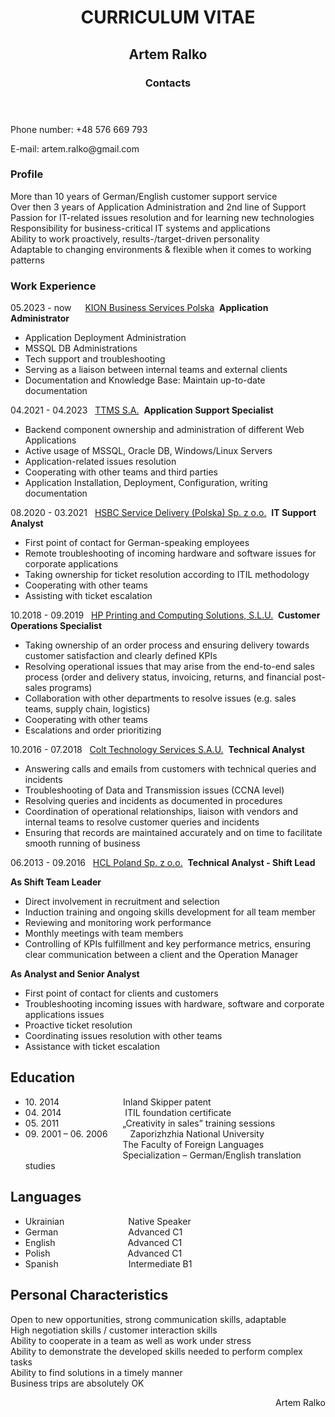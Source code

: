 <body>
        <h1 align="center">CURRICULUM VITAE</h1>
    <div class="container">
        <section class="bio">
            <h2 align="center">Artem Ralko</h2>
        <header>
        <h3>Contacts</h3>
    </header>
             <p>Phone number:	+48 576 669 793</p>
             <p>E-mail:		artem.ralko@gmail.com</p>
      <h3>Profile</h3>
            <p>More than 10 years of German/English customer support service <br>
            Over then 3 years of Application Administration and 2nd line of Support <br>
            Passion for IT-related issues resolution and for learning new technologies <br>
            Responsibility for business-critical IT systems and applications <br>
            Ability to work proactively, results-/target-driven personality <br>
            Adaptable to changing environments & flexible when it comes to working patterns <br> </p>
        <h3>Work Experience</h3>
<p>05.2023 - now &emsp; <a href="https://www.kiongroup.com/en/Landing-Pages/KION-Business-Services-Polska/">KION Business Services Polska</a>&nbsp;
    <b>Application Administrator</b>
                <ul>
                <li>Application Deployment Administration</li>
                <li>MSSQL DB Administrations</li>
                <li>Tech support and troubleshooting</li>
                <li>Serving as a liaison between internal teams and external clients</li>
                <li>Documentation and Knowledge Base: Maintain up-to-date documentation</li>
            </ul>
<p>04.2021 - 04.2023 &nbsp; <a href="https://www.kiongroup.com/en/Landing-Pages/KION-Business-Services-Polska/">TTMS S.A.</a>&nbsp;
    <b>Application Support Specialist</b>
                <ul>
                <li>Backend component ownership and administration of different Web Applications</li>
                <li>Active usage of MSSQL, Oracle DB, Windows/Linux Servers</li>
                <li>Application-related issues resolution</li>
                <li>Cooperating with other teams and third parties</li>
                <li>Application Installation, Deployment, Configuration, writing documentation</li>
            </ul>  
<p>08.2020 - 03.2021 &nbsp; <a href="https://www.about.hsbc.pl/pl-pl/hsbc-in-poland/hsbc-service-delivery">HSBC Service Delivery (Polska) Sp. z o.o.</a>&nbsp;
    <b>IT Support Analyst</b>
                <ul>
                <li>First point of contact for German-speaking employees</li>
                <li>Remote troubleshooting of incoming hardware and software issues for corporate applications</li>
                <li>Taking ownership for ticket resolution according to ITIL methodology</li>
                <li>Cooperating with other teams</li>
                <li>Assisting with ticket escalation</li>
            </ul>
<p>10.2018 - 09.2019 &nbsp; <a href="https://www.about.hsbc.pl/pl-pl/hsbc-in-poland/hsbc-service-delivery">HP Printing and Computing Solutions, S.L.U.</a>&nbsp;
    <b>Customer Operations Specialist</b>
                <ul>
                <li>Taking ownership of an order process and ensuring delivery towards customer satisfaction and clearly defined KPIs</li>
                <li>Resolving operational issues that may arise from the end-to-end sales process (order and delivery status, invoicing, returns, and financial post-sales programs)</li>
                <li>Collaboration with other departments to resolve issues (e.g. sales teams, supply chain, logistics)</li>
                <li>Cooperating with other teams</li>
                <li>Escalations and order prioritizing</li>
            </ul>
<p>10.2016 - 07.2018 &nbsp; <a href="https://www.colt.net/">Colt Technology Services S.A.U.</a>&nbsp;
    <b>Technical Analyst</b>
                <ul>
                <li>Answering calls and emails from customers with technical queries and incidents</li>
                <li>Troubleshooting of Data and Transmission issues (CCNA level)</li>
                <li>Resolving queries and incidents as documented in procedures</li>
                <li>Coordination of operational relationships, liaison with vendors and internal teams to resolve customer queries and incidents</li>
                <li>Ensuring that records are maintained accurately and on time to facilitate smooth running of business</li>
            </ul>
<p>06.2013 - 09.2016 &nbsp; <a href="https://www.hcltech.com/geo-presence/poland">HCL Poland Sp. z o.o.</a>&nbsp;
    <b>Technical Analyst - Shift Lead</b>
    <p></p>
    <b>As Shift Team Leader</b>
       <ul>
                <li>Direct involvement in recruitment and selection</li>
                <li>Induction training and ongoing skills development for all team member</li>
                <li>Reviewing and monitoring work performance </li>
                <li>Monthly meetings with team members</li>
                <li>Controlling of KPIs fulfillment and key performance metrics, ensuring clear communication between a client and the Operation Manager</li>
            </ul>
    <b>As Analyst and Senior Analyst</b>
                <ul>
                <li>First point of contact for clients and customers</li>
                <li>Troubleshooting incoming issues with hardware, software and corporate applications issues</li>
                <li>Proactive ticket resolution</li>
                <li>Coordinating issues resolution with other teams</li>
                <li>Assistance with ticket escalation</li>
            </ul>
        </section>
        <section class="Education">
            <h2>Education</h2>
            <ul>
                <li>10. 2014 &emsp;&emsp;&emsp;&emsp;&emsp;&emsp;&emsp;Inland Skipper patent</li>
                <li>04. 2014 &emsp;&emsp;&emsp;&emsp;&emsp;&emsp;&emsp;ITIL foundation certificate </li>
                <li>05. 2011 &emsp;&emsp;&emsp;&emsp;&emsp;&emsp;&emsp;„Creativity in sales” training sessions </li>
                <li>09. 2001 – 06. 2006 &emsp;&emsp;&nbsp;Zaporizhzhia National University<br>
  &emsp;&emsp;&emsp;&emsp;&emsp;&emsp;&emsp;&emsp;&emsp;&emsp; &nbsp; &nbsp;The Faculty of Foreign Languages<br> 
 &emsp;&emsp;&emsp;&emsp;&emsp;&emsp;&emsp;&emsp;&emsp;&emsp; &nbsp; &nbsp;Specialization – German/English translation studies 
</li>
            </ul>
        </section>
        <section class="languages">
            <h2>Languages</h2>
            <ul>
                <li>Ukrainian &emsp;&emsp;&emsp;&emsp;&emsp;&emsp;&emsp;Native Speaker</li>
                <li>German&emsp;&emsp;&emsp;&emsp;&emsp;&emsp;&emsp;&ensp;&ensp;Advanced C1</li>
                <li>English&emsp;&emsp;&emsp;&emsp;&emsp;&emsp;&emsp;&nbsp;&ensp;&ensp;Advanced C1</li>
                <li>Polish &emsp;&emsp;&emsp;&emsp;&emsp;&emsp;&emsp;&nbsp;&emsp; Advanced C1</li>
                <li>Spanish&emsp;&emsp;&emsp;&emsp;&emsp;&emsp;&emsp;&ensp;&ensp;Intermediate B1</li>
            </ul>
        </section>
    <section class="Personal Characteristics">
            <h2>Personal Characteristics</h2>
            <p>Open to new opportunities, strong communication skills, adaptable<br>
            High negotiation skills / customer interaction skills<br>
            Ability to cooperate in a team as well as work under stress<br>
            Ability to demonstrate the developed skills needed to perform complex tasks<br>
            Ability to find solutions in a timely manner<br>
            Business trips are absolutely OK<br> </p>
        </section>
            <div align="right">
Artem Ralko
</div>
    </div>
</body>
